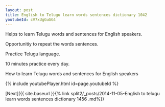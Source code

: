 ```yaml
---
layout: post
title: English to Telugu learn words sentences dictionary 1042 
youtubeId: cV7xUgGuGG4
---
```

 
 
Helps to learn Telugu words and sentences for English speakers.

Opportunitiy to repeat the words sentences. 

Practice Telugu language. 
 
10 minutes practice every day. 
 
How to learn Telugu words and sentences for English speakers 
 
{% include youtubePlayer.html id=page.youtubeId %}
 
 
[Next]({{ site.baseurl }}{% link  split2/_posts/2014-11-05-English to telugu learn words sentences dictionary 1456 .md%})
 
